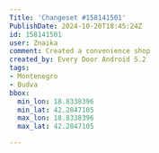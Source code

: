 ```yaml
---
Title: 'Changeset #158141501'
PublishDate: 2024-10-20T18:45:24Z
id: 158141501
user: Znaika
comment: Created a convenience shop
created_by: Every Door Android 5.2
tags:
- Montenegro
- Budva
bbox:
  min_lon: 18.8338396
  min_lat: 42.2847105
  max_lon: 18.8338396
  max_lat: 42.2847105

---
```

